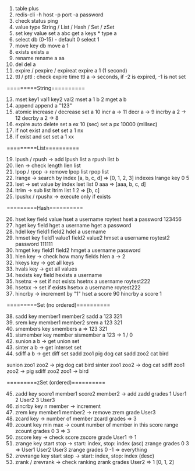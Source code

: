 1. table plus
2. redis-cli -h host -p port -a password
3. check status
ping
4. value type
String / List / Hash / Set / zSet
5. set key value
set a abc
get a
keys *
type a
6. select db (0-15) - default 0
select 1
7. move key db
move a 1
8. exists
exists a
9. rename
rename a aa
10. del
del a
11. expire / pexpire / expireat
expire a 1 (1 second)
12. ttl / pttl : check expire time
ttl a -> seconds, if -2 is expired, -1 is not set

=========String==========

13. mset key1 val1 key2 val2
mset a 1 b 2
mget a b
14. append
append a "123"
15. atomic increase / decrease
set a 10
incr a -> 11
decr a -> 9
incrby a 2 -> 12
decrby a 2 -> 8
16. expire auto delete
set a ex 10 (sec)
set a px 10000 (millsec)
17. if not exist and set
set a 1 nx
18. if exist and set
set a 1 xx

=========List==========

19. lpush / rpush -> add
lpush list a
rpush list b
20. llen -> check length
llen list
21. lpop / rpop -> remove
lpop list
rpop list
22. lrange -> search by index
[a, b, c, d]
=> [0, 1, 2, 3] indexes
lrange key 0 5
23. lset -> set value by index
lset list 0 aaa
=> [aaa, b, c, d]
24. ltrim -> sub list
ltrim list 1 2
=> [b, c]
25. lpushx / rpushx -> execute only if exists

=========Hash==========

26. hset key field value
hset a username roytest
hset a password 123456
27. hget key field
hget a username
hget a password
28. hdel key field1 field2
hdel a username
29. hmset key field1 value1 field2 value2
hmset a username roytest2 password 111111
30. hmget key field1 field2
hmget a username password
31. hlen key -> check how many fields
hlen a -> 2
32. hkeys key -> get all keys
33. hvals key -> get all values
34. hexists key field
hexists a username
35. hsetnx -> set if not exists
hsetnx a username roytest222
36. hsetxx -> set if exists
hsetxx a username roytest222
37. hincrby -> increment by "1"
hset a score 90
hincrby a score 1

=========Set (no ordered)==========

38. sadd key member1 member2
sadd a 123 321
39. srem key member1 member2
srem a 123 321
40. smembers key
smembers a
=> 123 321
41. sismember key member
sismember a 123 -> 1 / 0
42. sunion a b -> get union set
43. sinter a b -> get interset set
44. sdiff a b -> get diff set
sadd zoo1 pig dog cat
sadd zoo2 cat bird

sunion zoo1 zoo2 -> pig dog cat bird
sinter zoo1 zoo2 -> dog cat
sdiff zoo1 zoo2 -> pig
sdiff zoo2 zoo1 -> bird

=========zSet (ordered)==========

45. zadd key score1 member1 score2 member2 -> add
zadd grades 1 User1 2 User2 3 User3
46. zincrby key n member -> increment
47. zrem key member1 member2 -> remove
zrem grade User3
48. zcard key -> number of member
zcard grades => 3
49. zcount key min max -> count number of member in this score range
zcount grades 0 3 => 3
50. zscore key -> check score
zscore grade User1 => 1 
51. zrange key start stop -> start: index, stop: index (asc)
zrange grades 0 3 => User1 User2 User3
zrange grades 0 -1 => everything
52. zrevrange key start stop -> start: index, stop: index (desc)
53. zrank / zrevrank -> check ranking
zrank grades User2 => 1
[0, 1, 2]